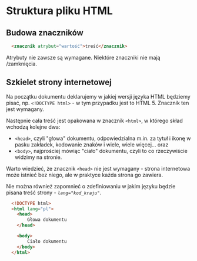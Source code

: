 # Struktura pliku HTML

## Budowa znaczników

```html
  <znacznik atrybut="wartość">treść</znacznik>
```

Atrybuty nie zawsze są wymagane. Niektóre znaczniki nie mają /zamknięcia.

## Szkielet strony internetowej

Na początku dokumentu deklarujemy w jakiej wersji języka HTML będziemy pisać,
np. `<!DOCTYPE html>` - w tym przypadku jest to HTML 5. Znacznik ten jest
wymagany.

Następnie cała treść jest opakowana w znacznik `<html>`, w którego skład
wchodzą kolejne dwa:

- `<head>`, czyli "głowa" dokumentu, odpowiedzialna m.in. za tytuł i ikonę w
pasku zakładek, kodowanie znaków i wiele, wiele więcej... oraz
- `<body>`, najprościej mówiąc "ciało" dokumentu, czyli to co rzeczywiście
widzimy na stronie.

Warto wiedzieć, że znacznik `<head>` nie jest wymagany - strona internetowa
może istnieć bez niego, ale w praktyce każda strona go zawiera.

Nie można również zapomnieć o zdefiniowaniu w jakim języku będzie pisana treść
strony - *`lang="kod_kraju"`*.

```html
  <!DOCTYPE html>
  <html lang="pl">
    <head>
        Głowa dokumentu
    </head>

    <body>
        Ciało dokumentu
    </body>
  </html>
```
